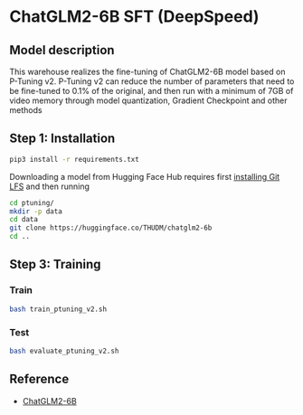 # ChatGLM2-6B SFT (DeepSpeed)

## Model description

This warehouse realizes the fine-tuning of ChatGLM2-6B model based on P-Tuning v2. P-Tuning v2 can reduce the number of
parameters that need to be fine-tuned to 0.1% of the original, and then run with a minimum of 7GB of video memory
through model quantization, Gradient Checkpoint and other methods

## Step 1: Installation

```bash
pip3 install -r requirements.txt
```

Downloading a model from Hugging Face Hub requires first [installing Git
LFS](https://docs.github.com/zh/repositories/working-with-files/managing-large-files/installing-git-large-file-storage)
and then running

```bash
cd ptuning/
mkdir -p data
cd data 
git clone https://huggingface.co/THUDM/chatglm2-6b
cd ..
```

## Step 3: Training

### Train

```bash
bash train_ptuning_v2.sh
```

### Test

```bash
bash evaluate_ptuning_v2.sh
```

## Reference

- [ChatGLM2-6B](https://github.com/THUDM/ChatGLM2-6B/tree/main/ptuning)

